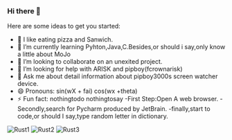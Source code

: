 ### Hi there 👋
Here are some ideas to get you started:
- 🔭 I like eating pizza and Sanwich.
- 🌱 I’m currently learning Pyhton,Java,C.Besides,or should i say,only know a little about MoJo
- 👯 I’m looking to collaborate on an unexited project.
- 🤔 I’m looking for help with ARISK and pipboy(fcrownarisk)
- 💬 Ask me about detail information about pipboy3000s screen watcher device. 
- 😄 Pronouns: sin(wX + fai) cos(wx +theta)
- ⚡ Fun fact: nothingtodo nothingtosay
-First Step:Open A web browser.
-Secondly,search for Pycharm produced by JetBrain.
-finally,start to code,or should I say,type random letter in dictionary.

![Rust1](https://github.com/Awxipyz/Awxipyz/assets/157566585/2417adf6-4087-4e7f-8987-bf0652960f95)
![Rust2](https://github.com/Awxipyz/Awxipyz/assets/157566585/a5477be8-b45e-4dad-a670-82b83b129805)
![Rust3](https://github.com/Awxipyz/Awxipyz/assets/157566585/82d6ece2-496d-4878-87b9-01750a2d1c17)
